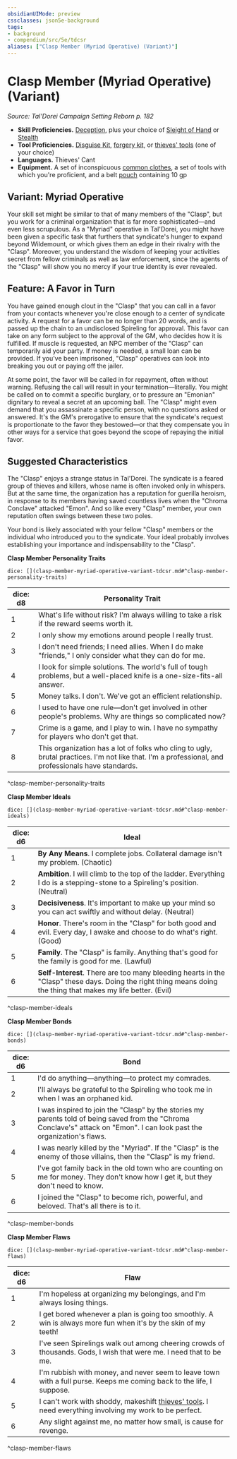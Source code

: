 ```yaml
---
obsidianUIMode: preview
cssclasses: json5e-background
tags:
- background
- compendium/src/5e/tdcsr
aliases: ["Clasp Member (Myriad Operative) (Variant)"]
---
```

# Clasp Member (Myriad Operative) (Variant)
*Source: Tal'Dorei Campaign Setting Reborn p. 182*  

- **Skill Proficiencies.** [Deception](/Systems/5e/rules/skills.md#Deception), plus your choice of [Sleight of Hand](/Systems/5e/rules/skills.md#Sleight%20of%20Hand) or [Stealth](/Systems/5e/rules/skills.md#Stealth)  
- **Tool Proficiencies.** [Disguise Kit](/Systems/5e/items/disguise-kit.md), [forgery kit](/Systems/5e/items/forgery-kit.md), or [thieves' tools](/Systems/5e/items/thieves-tools.md) (one of your choice)  
- **Languages.** Thieves' Cant  
- **Equipment.** A set of inconspicuous [common clothes](/Systems/5e/items/common-clothes.md), a set of tools with which you're proficient, and a belt [pouch](/Systems/5e/items/pouch.md) containing 10 gp  


## Variant: Myriad Operative

Your skill set might be similar to that of many members of the "Clasp", but you work for a criminal organization that is far more sophisticated—and even less scrupulous. As a "Myriad" operative in Tal'Dorei, you might have been given a specific task that furthers that syndicate's hunger to expand beyond Wildemount, or which gives them an edge in their rivalry with the "Clasp". Moreover, you understand the wisdom of keeping your activities secret from fellow criminals as well as law enforcement, since the agents of the "Clasp" will show you no mercy if your true identity is ever revealed.

## Feature: A Favor in Turn

You have gained enough clout in the "Clasp" that you can call in a favor from your contacts whenever you're close enough to a center of syndicate activity. A request for a favor can be no longer than 20 words, and is passed up the chain to an undisclosed Spireling for approval. This favor can take on any form subject to the approval of the GM, who decides how it is fulfilled. If muscle is requested, an NPC member of the "Clasp" can temporarily aid your party. If money is needed, a small loan can be provided. If you've been imprisoned, "Clasp" operatives can look into breaking you out or paying off the jailer.

At some point, the favor will be called in for repayment, often without warning. Refusing the call will result in your termination—literally. You might be called on to commit a specific burglary, or to pressure an "Emonian" dignitary to reveal a secret at an upcoming ball. The "Clasp" might even demand that you assassinate a specific person, with no questions asked or answered. It's the GM's prerogative to ensure that the syndicate's request is proportionate to the favor they bestowed—or that they compensate you in other ways for a service that goes beyond the scope of repaying the initial favor.

## Suggested Characteristics

The "Clasp" enjoys a strange status in Tal'Dorei. The syndicate is a feared group of thieves and killers, whose name is often invoked only in whispers. But at the same time, the organization has a reputation for guerilla heroism, in response to its members having saved countless lives when the "Chroma Conclave" attacked "Emon". And so like every "Clasp" member, your own reputation often swings between these two poles.

Your bond is likely associated with your fellow "Clasp" members or the individual who introduced you to the syndicate. Your ideal probably involves establishing your importance and indispensability to the "Clasp".

**Clasp Member Personality Traits**

`dice: [](clasp-member-myriad-operative-variant-tdcsr.md#^clasp-member-personality-traits)`

| dice: d8 | Personality Trait |
|----------|-------------------|
| 1 | What's life without risk? I'm always willing to take a risk if the reward seems worth it. |
| 2 | I only show my emotions around people I really trust. |
| 3 | I don't need friends; I need allies. When I do make "friends," I only consider what they can do for me. |
| 4 | I look for simple solutions. The world's full of tough problems, but a well-placed knife is a one-size-fits-all answer. |
| 5 | Money talks. I don't. We've got an efficient relationship. |
| 6 | I used to have one rule—don't get involved in other people's problems. Why are things so complicated now? |
| 7 | Crime is a game, and I play to win. I have no sympathy for players who don't get that. |
| 8 | This organization has a lot of folks who cling to ugly, brutal practices. I'm not like that. I'm a professional, and professionals have standards. |
^clasp-member-personality-traits

**Clasp Member Ideals**

`dice: [](clasp-member-myriad-operative-variant-tdcsr.md#^clasp-member-ideals)`

| dice: d6 | Ideal |
|----------|-------|
| 1 | **By Any Means**. I complete jobs. Collateral damage isn't my problem. (Chaotic) |
| 2 | **Ambition**. I will climb to the top of the ladder. Everything I do is a stepping-stone to a Spireling's position. (Neutral) |
| 3 | **Decisiveness**. It's important to make up your mind so you can act swiftly and without delay. (Neutral) |
| 4 | **Honor**. There's room in the "Clasp" for both good and evil. Every day, I awake and choose to do what's right. (Good) |
| 5 | **Family**. The "Clasp" is family. Anything that's good for the family is good for me. (Lawful) |
| 6 | **Self-Interest**. There are too many bleeding hearts in the "Clasp" these days. Doing the right thing means doing the thing that makes my life better. (Evil) |
^clasp-member-ideals

**Clasp Member Bonds**

`dice: [](clasp-member-myriad-operative-variant-tdcsr.md#^clasp-member-bonds)`

| dice: d6 | Bond |
|----------|------|
| 1 | I'd do anything—anything—to protect my comrades. |
| 2 | I'll always be grateful to the Spireling who took me in when I was an orphaned kid. |
| 3 | I was inspired to join the "Clasp" by the stories my parents told of being saved from the "Chroma Conclave's" attack on "Emon". I can look past the organization's flaws. |
| 4 | I was nearly killed by the "Myriad". If the "Clasp" is the enemy of those villains, then the "Clasp" is my friend. |
| 5 | I've got family back in the old town who are counting on me for money. They don't know how I get it, but they don't need to know. |
| 6 | I joined the "Clasp" to become rich, powerful, and beloved. That's all there is to it. |
^clasp-member-bonds

**Clasp Member Flaws**

`dice: [](clasp-member-myriad-operative-variant-tdcsr.md#^clasp-member-flaws)`

| dice: d6 | Flaw |
|----------|------|
| 1 | I'm hopeless at organizing my belongings, and I'm always losing things. |
| 2 | I get bored whenever a plan is going too smoothly. A win is always more fun when it's by the skin of my teeth! |
| 3 | I've seen Spirelings walk out among cheering crowds of thousands. Gods, I wish that were me. I need that to be me. |
| 4 | I'm rubbish with money, and never seem to leave town with a full purse. Keeps me coming back to the life, I suppose. |
| 5 | I can't work with shoddy, makeshift [thieves' tools](/Systems/5e/items/thieves-tools.md). I need everything involving my work to be perfect. |
| 6 | Any slight against me, no matter how small, is cause for revenge. |
^clasp-member-flaws